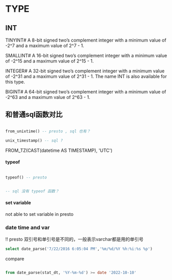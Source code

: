 

# TYPE


## INT
TINYINT#
A 8-bit signed two’s complement integer with a minimum value of -2^7 and a maximum value of 2^7 - 1.

SMALLINT#
A 16-bit signed two’s complement integer with a minimum value of -2^15 and a maximum value of 2^15 - 1.

INTEGER#
A 32-bit signed two’s complement integer with a minimum value of -2^31 and a maximum value of 2^31 - 1. The name INT is also available for this type.

BIGINT#
A 64-bit signed two’s complement integer with a minimum value of -2^63 and a maximum value of 2^63 - 1.




## 和普通sql函数对比

``` sql

from_unixtime() -- presto , sql 也有？

unix_timestamp() -- sql ? 

```

FROM_TZ(CAST(datetime AS TIMESTAMP), 'UTC')



#### typeof

``` sql

typeof() -- presto


-- sql 没有 typeof 函数？

```


#### set variable

not able to set variable in presto


### date time and var

!! presto 双引号和单引号是不同的，一般表示varchar都是用的单引号

``` sql
select date_parse('7/22/2016 6:05:04 PM','%m/%d/%Y %h:%i:%s %p')
```

compare

```sql

from date_parse(stat_dt, '%Y-%m-%d') >= date '2022-10-10'

```
